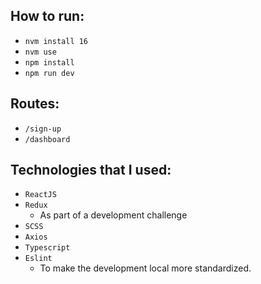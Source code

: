 ## How to run:

- `nvm install 16`
- `nvm use`
- `npm install`
- `npm run dev`

## Routes:

- `/sign-up`
- `/dashboard`

## Technologies that I used:

- `ReactJS`
- `Redux`
  - As part of a development challenge
- `SCSS`
- `Axios`
- `Typescript`
- `Eslint`
  - To make the development local more standardized.